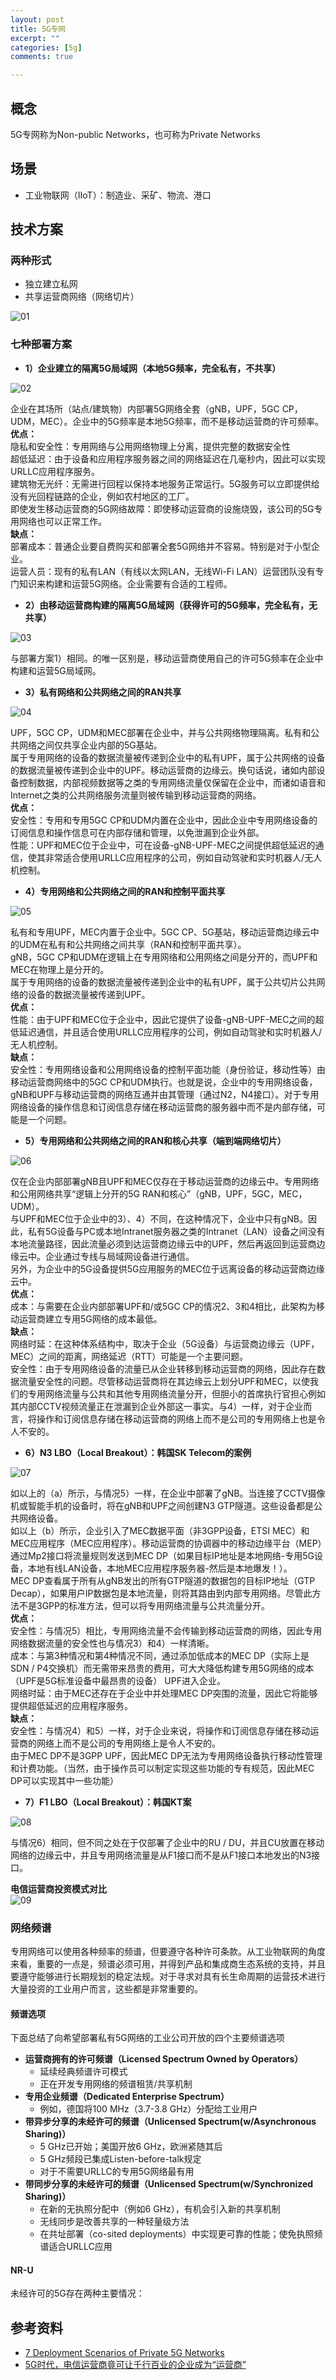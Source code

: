 ```yaml
---
layout: post
title: 5G专网
excerpt: ""
categories: [5g]
comments: true

---
```


## 概念
5G专网称为Non-public Networks，也可称为Private Networks

## 场景
* 工业物联网（IIoT）：制造业、采矿、物流、港口

## 技术方案
### 两种形式
* 独立建立私网
* 共享运营商网络（网络切片）

![01](/img/2020-03-10-01.png) 

### 七种部署方案
* **1）企业建立的隔离5G局域网（本地5G频率，完全私有，不共享）**

![02](/img/2020-03-10-02.png) 

企业在其场所（站点/建筑物）内部署5G网络全套（gNB，UPF，5GC CP，UDM，MEC）。企业中的5G频率是本地5G频率，而不是移动运营商的许可频率。  
**优点：**  
隐私和安全性：专用网络与公用网络物理上分离，提供完整的数据安全性  
超低延迟：由于设备和应用程序服务器之间的网络延迟在几毫秒内，因此可以实现URLLC应用程序服务。  
建筑物无光纤：无需进行回程以保持本地服务正常运行。5G服务可以立即提供给没有光回程链路的企业，例如农村地区的工厂。  
即使发生移动运营商的5G网络故障：即使移动运营商的设施烧毁，该公司的5G专用网络也可以正常工作。  
**缺点：**  
部署成本：普通企业要自费购买和部署全套5G网络并不容易。特别是对于小型企业。  
运营人员：现有的私有LAN（有线以太网LAN，无线Wi-Fi LAN）运营团队没有专门知识来构建和运营5G网络。企业需要有合适的工程师。  

* **2）由移动运营商构建的隔离5G局域网（获得许可的5G频率，完全私有，无共享）**

![03](/img/2020-03-10-03.png) 

与部署方案1）相同。的唯一区别是，移动运营商使用自己的许可5G频率在企业中构建和运营5G局域网。

* **3）私有网络和公共网络之间的RAN共享**

![04](/img/2020-03-10-04.png) 

UPF，5GC CP，UDM和MEC部署在企业中，并与公共网络物理隔离。私有和公共网络之间仅共享企业内部的5G基站。  
属于专用网络的设备的数据流量被传递到企业中的私有UPF，属于公共网络的设备的数据流量被传递到企业中的UPF。移动运营商的边缘云。换句话说，诸如内部设备控制数据，内部视频数据等之类的专用网络流量仅保留在企业中，而诸如语音和Internet之类的公共网络服务流量则被传输到移动运营商的网络。  
**优点：**  
安全性：专用和专用5GC CP和UDM内置在企业中，因此企业中专用网络设备的订阅信息和操作信息可在内部存储和管理，以免泄漏到企业外部。  
性能：UPF和MEC位于企业中，可在设备-gNB-UPF-MEC之间提供超低延迟的通信，使其非常适合使用URLLC应用程序的公司，例如自动驾驶和实时机器人/无人机控制。  

* **4）专用网络和公共网络之间的RAN和控制平面共享**

![05](/img/2020-03-10-05.png) 

私有和专用UPF，MEC内置于企业中。5GC CP、5G基站，移动运营商边缘云中的UDM在私有和公共网络之间共享（RAN和控制平面共享）。  
gNB，5GC CP和UDM在逻辑上在专用网络和公用网络之间是分开的，而UPF和MEC在物理上是分开的。  
属于专用网络的设备的数据流量被传递到企业中的私有UPF，属于公共切片公共网络的设备的数据流量被传递到UPF。  
**优点：**  
性能：由于UPF和MEC位于企业中，因此它提供了设备-gNB-UPF-MEC之间的超低延迟通信，并且适合使用URLLC应用程序的公司，例如自动驾驶和实时机器人/无人机控制。  
**缺点：**  
安全性：专用网络设备和公用网络设备的控制平面功能（身份验证，移动性等）由移动运营商网络中的5GC CP和UDM执行。也就是说，企业中的专用网络设备，gNB和UPF与移动运营商的网络互通并由其管理（通过N2，N4接口）。对于专用网络设备的操作信息和订阅信息存储在移动运营商的服务器中而不是内部存储，可能是一个问题。  


* **5）专用网络和公共网络之间的RAN和核心共享（端到端网络切片）**

![06](/img/2020-03-10-06.png) 

仅在企业内部部署gNB且UPF和MEC仅存在于移动运营商的边缘云中。专用网络和公用网络共享“逻辑上分开的5G RAN和核心”（gNB，UPF，5GC，MEC，UDM）。  
与UPF和MEC位于企业中的3）、4）不同，在这种情况下，企业中只有gNB。因此，私有5G设备与PC或本地Intranet服务器之类的Intranet（LAN）设备之间没有本地流量路径，因此流量必须到达运营商边缘云中的UPF，然后再返回到运营商边缘云中。企业通过专线与局域网设备进行通信。  
另外，为企业中的5G设备提供5G应用服务的MEC位于远离设备的移动运营商边缘云中。  
**优点：**  
成本：与需要在企业内部部署UPF和/或5GC CP的情况2、3和4相比，此架构为移动运营商建立专用5G网络的成本最低。  
**缺点：**  
网络时延：在这种体系结构中，取决于企业（5G设备）与运营商边缘云（UPF，MEC）之间的距离，网络延迟（RTT）可能是一个主要问题。  
安全性：由于专用网络设备的流量已从企业转移到移动运营商的网络，因此存在数据流量安全性的问题。尽管移动运营商将在其边缘云上划分UPF和MEC，以使我们的专用网络流量与公共和其他专用网络流量分开，但胆小的首席执行官担心例如其内部CCTV视频流量正在泄漏到企业外部这一事实。与4）一样，对于企业而言，将操作和订阅信息存储在移动运营商的网络上而不是公司的专用网络上也是令人不安的。  

* **6）N3 LBO（Local Breakout）：韩国SK Telecom的案例**

![07](/img/2020-03-10-07.png) 

如以上的（a）所示，与情况5）一样，在企业中部署了gNB。当连接了CCTV摄像机或智能手机的设备时，将在gNB和UPF之间创建N3 GTP隧道。这些设备都是公共网络设备。  
如以上（b）所示，企业引入了MEC数据平面（非3GPP设备，ETSI MEC）和MEC应用程序（MEC应用程序）。移动运营商的协调器中的移动边缘平台（MEP）通过Mp2接口将流量规则发送到MEC DP（如果目标IP地址是本地网络-专用5G设备，本地有线LAN设备，本地MEC应用程序服务器-然后是本地爆发！）。  
MEC DP查看属于所有从gNB发出的所有GTP隧道的数据包的目标IP地址（GTP Decap），如果用户IP数据包是本地流量，则将其路由到内部专用网络。尽管此方法不是3GPP的标准方法，但可以将专用网络流量与公共流量分开。  
**优点：**  
安全性：与情况5）相比，专用网络流量不会传输到移动运营商的网络，因此专用网络数据流量的安全性也与情况3）和4）一样清晰。  
成本：与第3种情况和第4种情况不同，通过添加低成本的MEC DP（实际上是SDN / P4交换机）而无需带来昂贵的费用，可大大降低构建专用5G网络的成本（UPF是5G标准设备中最昂贵的设备） UPF进入企业。  
网络时延：由于MEC还存在于企业中并处理MEC DP突围的流量，因此它将能够提供超低延迟的应用程序服务。  
**缺点：**  
安全性：与情况4）和5）一样，对于企业来说，将操作和订阅信息存储在移动运营商的网络上而不是公司的专用网络上是令人不安的。  
由于MEC DP不是3GPP UPF，因此MEC DP无法为专用网络设备执行移动性管理和计费功能。（当然，由于操作员可以制定实现这些功能的专有规范，因此MEC DP可以实现其中一些功能）  

* **7）F1 LBO（Local Breakout）：韩国KT案**

![08](/img/2020-03-10-08.png) 

与情况6）相同，但不同之处在于仅部署了企业中的RU / DU，并且CU放置在移动网络的边缘云中，并且专用网络流量是从F1接口而不是从F1接口本地发出的N3接口。  

**电信运营商投资模式对比**  
![09](/img/2020-03-10-09.png) 

### 网络频谱
专用网络可以使用各种频率的频谱，但要遵守各种许可条款。从工业物联网的角度来看，重要的一点是，频谱必须可用，并得到产品和集成商生态系统的支持，并且要遵守能够进行长期规划的稳定法规。对于寻求对具有长生命周期的运营技术进行大量投资的工业用户而言，这些都是非常重要的。 

#### 频谱选项 
下面总结了向希望部署私有5G网络的工业公司开放的四个主要频谱选项  
* **运营商拥有的许可频谱（Licensed Spectrum Owned by Operators）**
  * 延续经典频谱许可模式
  * 正在开发专用网络的频谱租赁/共享机制
* **专用企业频谱（Dedicated Enterprise Spectrum）**
  * 例如，德国将100 MHz（3.7-3.8 GHz）分配给工业用户
* **带异步分享的未经许可的频谱（Unlicensed Spectrum(w/Asynchronous Sharing)）**
  * 5 GHz已开始；美国开放6 GHz，欧洲紧随其后
  * 5 GHz频段已集成Listen-before-talk规定
  * 对于不需要URLLC的专用5G网络最有用
* **带同步分享的未经许可的频谱（Unlicensed Spectrum(w/Synchronized Sharing)）**
  * 在新的无执照分配中（例如6 GHz），有机会引入新的共享机制
  * 无线同步是改善共享的一种轻量级方法
  * 在共址部署（co-sited deployments）中实现更可靠的性能；使免执照频谱适合URLLC应用
  
#### NR-U
未经许可的5G存在两种主要情况： 
 
## 参考资料
* [7 Deployment Scenarios of Private 5G Networks](https://www.netmanias.com/en/post/blog/14500/5g-edge-kt-sk-telecom/7-deployment-scenarios-of-private-5g-networks)
* [5G时代，电信运营商竟可让千行百业的企业成为“运营商”](https://mp.weixin.qq.com/s/Ia4AdvRFepMNUfAvCQBqQw)
